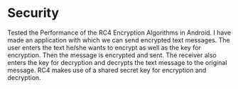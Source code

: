 # Security
Tested the Performance of the RC4 Encryption Algorithms in Android. I have made an application with which we can send encrypted text messages. The user enters the text he/she wants to encrypt as well as the key for encryption. Then the message is encrypted and sent. The receiver also enters the key for decryption and decrypts the text message to the original message. RC4 makes use of a shared secret key for encryption and decryption. 
